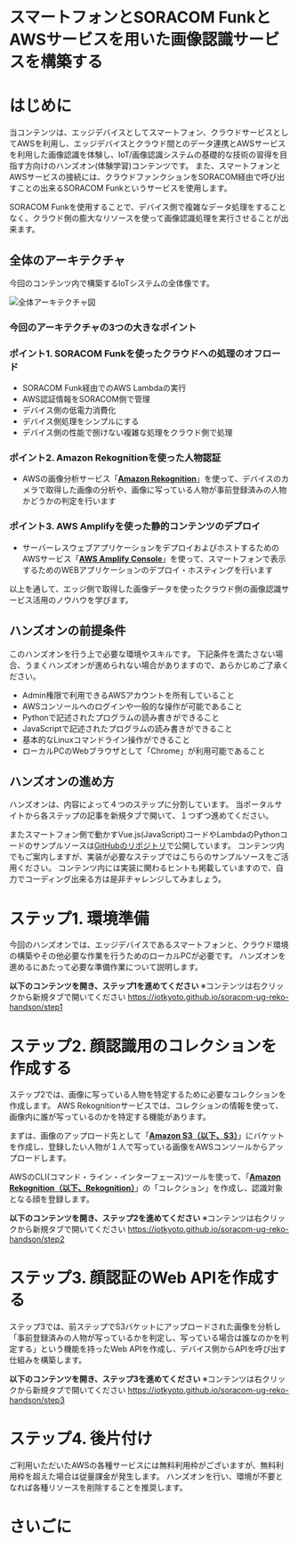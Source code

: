 # スマートフォンとSORACOM FunkとAWSサービスを用いた画像認識サービスを構築する

# はじめに

当コンテンツは、エッジデバイスとしてスマートフォン、クラウドサービスとしてAWSを利用し、エッジデバイスとクラウド間とのデータ連携とAWSサービスを利用した画像認識を体験し、IoT/画像認識システムの基礎的な技術の習得を目指す方向けのハンズオン(体験学習)コンテンツです。
また、スマートフォンとAWSサービスの接続には、クラウドファンクションをSORACOM経由で呼び出すことの出来るSORACOM Funkというサービスを使用します。

SORACOM Funkを使用することで、デバイス側で複雑なデータ処理をすることなく、クラウド側の膨大なリソースを使って画像認識処理を実行させることが出来ます。

## 全体のアーキテクチャ

今回のコンテンツ内で構築するIoTシステムの全体像です。

![全体アーキテクチャ図](https://s3.amazonaws.com/docs.iot.kyoto/img/SoracomUG-Reko-Handson/architecture_overall.png)

### 今回のアーキテクチャの3つの大きなポイント

### ポイント1. SORACOM Funkを使ったクラウドへの処理のオフロード

- SORACOM Funk経由でのAWS Lambdaの実行
- AWS認証情報をSORACOM側で管理
- デバイス側の低電力消費化
- デバイス側処理をシンプルにする
- デバイス側の性能で捌けない複雑な処理をクラウド側で処理

### ポイント2. Amazon Rekognitionを使った人物認証

- AWSの画像分析サービス「**[Amazon Rekognition](https://aws.amazon.com/jp/rekognition/)**」を使って、デバイスのカメラで取得した画像の分析や、画像に写っている人物が事前登録済みの人物かどうかの判定を行います

### ポイント3. AWS Amplifyを使った静的コンテンツのデプロイ

- サーバーレスウェブアプリケーションをデプロイおよびホストするためのAWSサービス「**[AWS Amplify Console](https://aws.amazon.com/jp/amplify/console/)**」を使って、スマートフォンで表示するためのWEBアプリケーションのデプロイ・ホスティングを行います

以上を通して、エッジ側で取得した画像データを使ったクラウド側の画像認識サービス活用のノウハウを学びます。

## ハンズオンの前提条件

このハンズオンを行う上で必要な環境やスキルです。
下記条件を満たさない場合、うまくハンズオンが進められない場合がありますので、あらかじめご了承ください。

- Admin権限で利用できるAWSアカウントを所有していること
- AWSコンソールヘのログインや一般的な操作が可能であること
- Pythonで記述されたプログラムの読み書きができること
- JavaScriptで記述されたプログラムの読み書きができること
- 基本的なLinuxコマンドライン操作ができること
- ローカルPCのWebブラウザとして「Chrome」が利用可能であること

## ハンズオンの進め方

ハンズオンは、内容によって４つのステップに分割しています。
当ポータルサイトから各ステップの記事を新規タブで開いて、１つずつ進めてください。

またスマートフォン側で動かすVue.js(JavaScript)コードやLambdaのPythonコードのサンプルソースは[GitHubのリポジトリ](https://github.com/IoTkyoto/soracom-ug-reko-handson)で公開しています。
コンテンツ内でもご案内しますが、実装が必要なステップではこちらのサンプルソースをご活用ください。
コンテンツ内には実装に関わるヒントも掲載していますので、自力でコーディング出来る方は是非チャレンジしてみましょう。

# ステップ1. 環境準備

今回のハンズオンでは、エッジデバイスであるスマートフォンと、クラウド環境の構築やその他必要な作業を行うためのローカルPCが必要です。
ハンズオンを進めるにあたって必要な準備作業について説明します。

**以下のコンテンツを開き、ステップ1を進めてください**
※コンテンツは右クリックから新規タブで開いてください
https://iotkyoto.github.io/soracom-ug-reko-handson/step1

# ステップ2. 顔認識用のコレクションを作成する

ステップ2では、画像に写っている人物を特定するために必要なコレクションを作成します。
AWS Rekognitionサービスでは、コレクションの情報を使って、画像内に誰が写っているのかを特定する機能があります。

まずは、画像のアップロード先として「[**Amazon S3（以下、S3）**](https://aws.amazon.com/jp/s3)」にバケットを作成し、登録したい人物が１人で写っている画像をAWSコンソールからアップロードします。

AWSのCLI(コマンド・ライン・インターフェース)ツールを使って、「**[Amazon Rekognition（以下、Rekognition）](https://aws.amazon.com/jp/rekognition/)**」の「コレクション」を作成し、認識対象となる顔を登録します。


**以下のコンテンツを開き、ステップ2を進めてください**
※コンテンツは右クリックから新規タブで開いてください
https://iotkyoto.github.io/soracom-ug-reko-handson/step2

# ステップ3. 顔認証のWeb APIを作成する

ステップ3では、前ステップでS3バケットにアップロードされた画像を分析し「事前登録済みの人物が写っているかを判定し、写っている場合は誰なのかを判定する」という機能を持ったWeb APIを作成し、デバイス側からAPIを呼び出す仕組みを構築します。

**以下のコンテンツを開き、ステップ3を進めてください**
※コンテンツは右クリックから新規タブで開いてください
https://iotkyoto.github.io/soracom-ug-reko-handson/step3


# ステップ4. 後片付け

ご利用いただいたAWSの各種サービスには無料利用枠がございますが、無料利用枠を超えた場合は従量課金が発生します。
ハンズオンを行い、環境が不要となれば各種リソースを削除することを推奨します。


# さいごに









